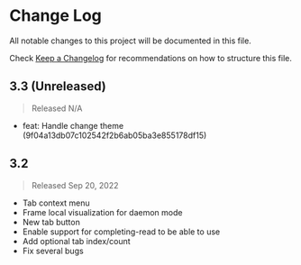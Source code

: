 # Change Log

All notable changes to this project will be documented in this file.

Check [Keep a Changelog](http://keepachangelog.com/) for recommendations on how to structure this file.


## 3.3 (Unreleased)
> Released N/A

* feat: Handle change theme (9f04a13db07c102542f2b6ab05ba3e855178df15)

## 3.2
> Released Sep 20, 2022

* Tab context menu
* Frame local visualization for daemon mode
* New tab button
* Enable support for completing-read to be able to use
* Add optional tab index/count
*  Fix several bugs
